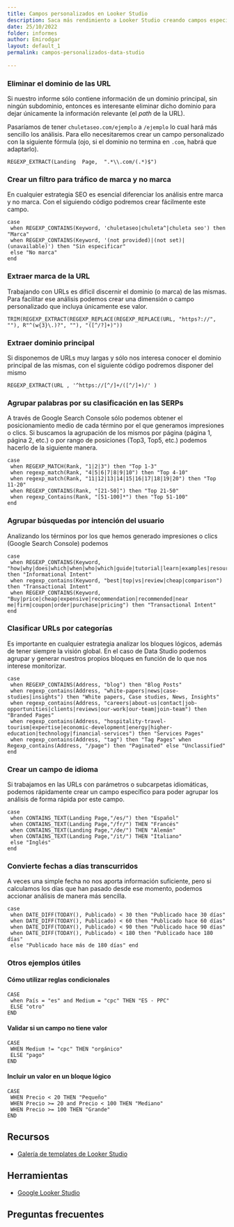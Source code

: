 ```yaml
---
title: Campos personalizados en Looker Studio
description: Saca más rendimiento a Looker Studio creando campos específicos para tus necesidades
date: 25/10/2022
folder: informes
author: Emirodgar
layout: default_1
permalink: campos-personalizados-data-studio
  
---
```


### Eliminar el dominio de las URL

Si nuestro informe sólo contiene información de un dominio principal, sin ningún subdominio, entonces es interesante eliminar dicho dominio para dejar únicamente la información relevante (el *path* de la URL).

Pasaríamos de tener `chuletaseo.com/ejemplo` a `/ejemplo` lo cual hará más sencillo los análisis. Para ello necesitaremos crear un campo personalizado con la siguiente fórmula (ojo, si el dominio no termina en `.com`, habrá que adaptarlo).

    REGEXP_EXTRACT(Landing  Page,  ".*\\.com/(.*)$")

### Crear un filtro para tráfico de marca y no marca

En cualquier estrategia SEO es esencial diferenciar los análisis entre marca y no marca. Con el siguiendo código podremos crear fácilmente este campo.

```
case 
 when REGEXP_CONTAINS(Keyword, 'chuletaseo|chuleta^|chuleta seo') then "Marca" 
 when REGEXP_CONTAINS(Keyword, '(not provided)|(not set)|(unavailable)') then "Sin especificar" 
 else "No marca" 
end
```

### Extraer marca de la URL

Trabajando con URLs es difícil discernir el dominio (o marca) de las mismas. Para facilitar ese análisis podemos crear una dimensión o campo personalizado que incluya únicamente ese valor.

```
TRIM(REGEXP_EXTRACT(REGEXP_REPLACE(REGEXP_REPLACE(URL, "https?://", ""), R"^(w{3}\.)?", ""), "([^/?]+)"))
```

### Extraer dominio principal

Si disponemos de URLs muy largas y sólo nos interesa conocer el dominio principal de las mismas, con el siguiente código podremos disponer del mismo

```
REGEXP_EXTRACT(URL , '^https://[^/]+/([^/]+)/' )
```

### Agrupar palabras por su clasificación en las SERPs

A través de Google Search Console sólo podemos obtener el posicionamiento medio de cada término por el que generamos impresiones o clics. Si buscamos la agrupación de los mismos por página (página 1, página 2, etc.) o por rango de posiciones (Top3, Top5, etc.) podemos hacerlo de la siguiente manera.

```
case 
 when REGEXP_MATCH(Rank, "1|2|3") then "Top 1-3" 
 when regexp_match(Rank, "4|5|6|7|8|9|10") then "Top 4-10" 
 when regexp_match(Rank, "11|12|13|14|15|16|17|18|19|20") then "Top 11-20" 
 when REGEXP_CONTAINS(Rank, "[21-50]") then "Top 21-50" 
 when regexp_Contains(Rank, "[51-100]*") then "Top 51-100" 
end
```

### Agrupar búsquedas por intención del usuario

Analizando los términos por los que hemos generado impresiones o clics (Google Search Console) podemos

    case 
     when REGEXP_CONTAINS(Keyword, "how|why|does|which|when|who|which|guide|tutorial|learn|examples|resource|ideas|tips") then "Informational Intent" 
     when regexp_contains(Keyword, "best|top|vs|review|cheap|comparison") then "Transactional Intent" 
     when REGEXP_CONTAINS(Keyword, "Buy|price|cheap|expensive|recommendation|recommended|near me|firm|coupon|order|purchase|pricing") then "Transactional Intent" 
    end

### Clasificar URLs por categorías

Es importante en cualquier estrategia analizar los bloques lógicos, además de tener siempre la visión global. En el caso de Data Studio podemos agrupar y generar nuestros propios bloques en función de lo que nos interese monitorizar.

```
case 
 when REGEXP_CONTAINS(Address, "blog") then "Blog Posts" 
 when regexp_contains(Address, "white-papers|news|case-studies|insights") then "White papers, Case studies, News, Insights" 
 when regexp_contains(Address, "careers|about-us|contact|job-opportunities|clients|reviews|our-work|our-team|join-team") then "Branded Pages" 
 when regexp_contains(Address, "hospitality-travel-tourism|expertise|economic-development|energy|higher-education|technology|financial-services") then "Services Pages" 
 when regexp_contains(Address, "tag") then "Tag Pages" when Regexp_contains(Address, "/page") then "Paginated" else "Unclassified"
end
```

### Crear un campo de idioma

Si trabajamos en las URLs con parámetros o subcarpetas idiomáticas, podemos rápidamente crear un campo específico para poder agrupar los análisis de forma rápida por este campo.

```
case 
 when CONTAINS_TEXT(Landing Page,"/es/") then "Español" 
 when CONTAINS_TEXT(Landing Page,"/fr/") THEN "Francés" 
 when CONTAINS_TEXT(Landing Page,"/de/") THEN "Alemán" 
 when CONTAINS_TEXT(Landing Page,"/it/") THEN "Italiano" 
 else "Inglés" 
end
```

### Convierte fechas a días transcurridos

A veces una simple fecha no nos aporta información suficiente, pero si calculamos los días que han pasado desde ese momento, podemos accionar análisis de manera más sencilla.

```
case 
 when DATE_DIFF(TODAY(), Publicado) < 30 then "Publicado hace 30 días" 
 when DATE_DIFF(TODAY(), Publicado) < 60 then "Publicado hace 60 días" 
 when DATE_DIFF(TODAY(), Publicado) < 90 then "Publicado hace 90 días" 
 when DATE_DIFF(TODAY(), Publicado) < 180 then "Publicado hace 180 días" 
 else "Publicado hace más de 180 días" end
```

### Otros ejemplos útiles

#### Cómo utilizar reglas condicionales

```
CASE 
 when País = "es" and Medium = "cpc" THEN "ES - PPC" 
 ELSE "otro" 
END
```

#### Validar si un campo no tiene valor

```
CASE 
 WHEN Medium != "cpc" THEN "orgánico" 
 ELSE "pago" 
END
```

#### Incluir un valor en un bloque lógico

```
CASE 
 WHEN Precio < 20 THEN "Pequeño" 
 WHEN Precio >= 20 and Precio < 100 THEN "Mediano" 
 WHEN Precio >= 100 THEN "Grande" 
END
```


<section id="cs_recursos"></section>

## Recursos

- [Galería de templates de Looker Studio](https://datastudio.google.com/gallery)

<section id="cs_herramientas"></section>

## Herramientas

- [Google Looker Studio](https://datastudio.google.com/)

<section id="cs_pr"></section>

## Preguntas frecuentes
<!--stackedit_data:
eyJoaXN0b3J5IjpbLTEzNTA0NDQyOTcsLTIwNzYwNjE1NDEsND
U2NjE3Mzc1LDE5ODcyMjkyNzQsLTIwNjc5MDcxODEsLTE4MDcw
MTE3OTEsLTE0NDI2MzMxMDRdfQ==
-->